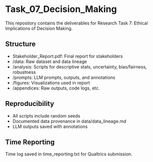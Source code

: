 # Task_07_Decision_Making

This repository contains the deliverables for Research Task 7: Ethical Implications of Decision Making.

## Structure
- Stakeholder_Report.pdf: Final report for stakeholders
- /data: Raw dataset and data lineage
- /analysis: Scripts for descriptive stats, uncertainty, bias/fairness, robustness
- /prompts: LLM prompts, outputs, and annotations
- /figures: Visualizations used in report
- /appendices: Raw outputs, code logs, etc.

## Reproducibility
- All scripts include random seeds
- Documented data provenance in data/data_lineage.md
- LLM outputs saved with annotations

## Time Reporting
Time log saved in time_reporting.txt for Qualtrics submission.
